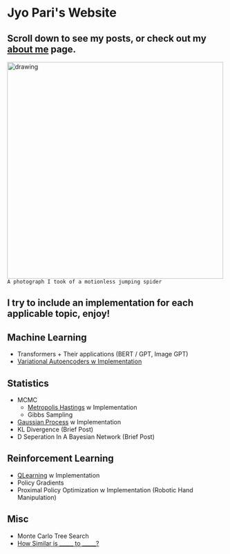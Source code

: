 # Jyo Pari's Website
## Scroll down to see my posts, or check out my [about me](https://jyopari.github.io/aboutMe) page.
<img src="https://pbs.twimg.com/media/EbXgy3nX0AASpL2?format=jpg&name=large" alt="drawing" width="500"/> \
`A photograph I took of a motionless jumping spider`

## I try to include an implementation for each applicable topic, enjoy!

## Machine Learning
+ Transformers + Their applications (BERT / GPT, Image GPT)
+ [Variational Autoencoders w Implementation](https://jyopari.github.io/VAE)

## Statistics
+ MCMC
  - [Metropolis Hastings](https://jyopari.github.io/MetropolisHastings) w Implementation
  - Gibbs Sampling
+ [Gaussian Process](https://jyopari.github.io/GaussianProcess) w Implementation
+ KL Divergence (Brief Post) 
+ D Seperation In A Bayesian Network (Brief Post)

## Reinforcement Learning
+ [QLearning](https://jyopari.github.io/QLearning) w Implementation
+ Policy Gradients
+ Proximal Policy Optimization w Implementation (Robotic Hand Manipulation) 

## Misc
+ Monte Carlo Tree Search
+ [How Similar is _____ to _____?](https://jyopari.github.io/Similarity)
  
 
